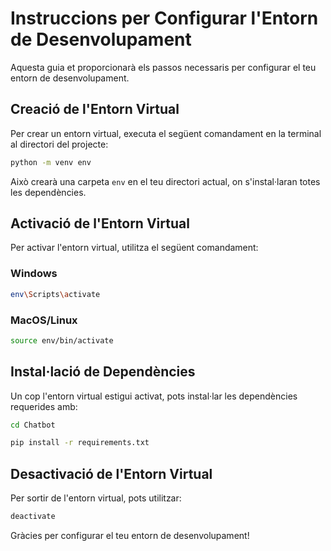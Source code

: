 # Instruccions per Configurar l'Entorn de Desenvolupament

Aquesta guia et proporcionarà els passos necessaris per configurar el teu entorn de desenvolupament.

## Creació de l'Entorn Virtual

Per crear un entorn virtual, executa el següent comandament en la terminal al directori del projecte:

```bash
python -m venv env
```

Això crearà una carpeta `env` en el teu directori actual, on s'instal·laran totes les dependències.

## Activació de l'Entorn Virtual

Per activar l'entorn virtual, utilitza el següent comandament:

### Windows
```bash
env\Scripts\activate
```

### MacOS/Linux
```bash
source env/bin/activate
```

## Instal·lació de Dependències

Un cop l'entorn virtual estigui activat, pots instal·lar les dependències requerides amb:

```bash
cd Chatbot
```
```bash
pip install -r requirements.txt
```

## Desactivació de l'Entorn Virtual

Per sortir de l'entorn virtual, pots utilitzar:

```bash
deactivate
```

Gràcies per configurar el teu entorn de desenvolupament!
